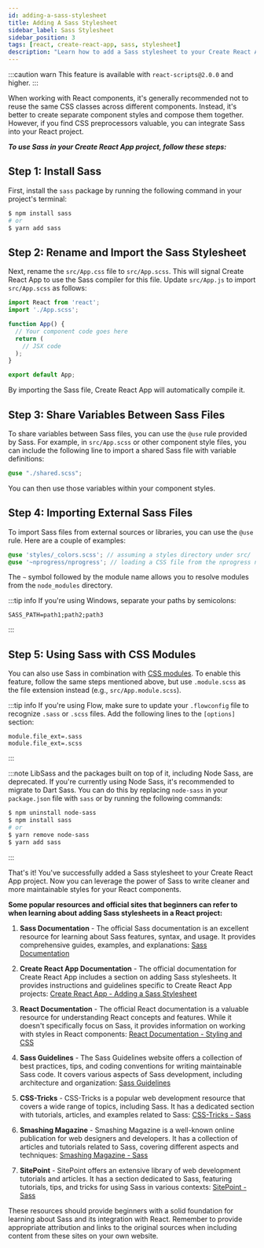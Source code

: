 ```yaml
---
id: adding-a-sass-stylesheet
title: Adding A Sass Stylesheet
sidebar_label: Sass Stylesheet
sidebar_position: 3
tags: [react, create-react-app, sass, stylesheet]
description: "Learn how to add a Sass stylesheet to your Create React App project. Use the power of Sass to write cleaner and more maintainable styles for your React components."
---
```


:::caution warn
This feature is available with `react-scripts@2.0.0` and higher.
:::

When working with React components, it's generally recommended not to reuse the same CSS classes across different components. Instead, it's better to create separate component styles and compose them together. However, if you find CSS preprocessors valuable, you can integrate Sass into your React project.

***To use Sass in your Create React App project, follow these steps:***

## Step 1: Install Sass
First, install the `sass` package by running the following command in your project's terminal:

```sh title="Terminal"
$ npm install sass
# or
$ yarn add sass
```

## Step 2: Rename and Import the Sass Stylesheet

Next, rename the `src/App.css` file to `src/App.scss`. This will signal Create React App to use the Sass compiler for this file. Update `src/App.js` to import `src/App.scss` as follows:

```jsx title="App.js"
import React from 'react';
import './App.scss';

function App() {
  // Your component code goes here
  return (
    // JSX code
  );
}

export default App;
```

By importing the Sass file, Create React App will automatically compile it.

## Step 3: Share Variables Between Sass Files

To share variables between Sass files, you can use the `@use` rule provided by Sass. For example, in `src/App.scss` or other component style files, you can include the following line to import a shared Sass file with variable definitions:

```scss
@use "./shared.scss";
```

You can then use those variables within your component styles.

## Step 4: Importing External Sass Files

To import Sass files from external sources or libraries, you can use the `@use` rule. Here are a couple of examples:

```scss
@use 'styles/_colors.scss'; // assuming a styles directory under src/
@use '~nprogress/nprogress'; // loading a CSS file from the nprogress node module
```

The `~` symbol followed by the module name allows you to resolve modules from the `node_modules` directory.

:::tip info
If you're using Windows, separate your paths by semicolons:

```
SASS_PATH=path1;path2;path3
```
:::

Step 5: Using Sass with CSS Modules
----------------------------------
You can also use Sass in combination with [CSS modules](adding-a-css-modules-stylesheet.md). To enable this feature, follow the same steps mentioned above, but use `.module.scss` as the file extension instead (e.g., `src/App.module.scss`).

:::tip info
If you're using Flow, make sure to update your `.flowconfig` file to recognize `.sass` or `.scss` files. Add the following lines to the `[options]` section:

```
module.file_ext=.sass
module.file_ext=.scss
```
:::

:::note
LibSass and the packages built on top of it, including Node Sass, are deprecated. If you're currently using Node Sass, it's recommended to migrate to Dart Sass. You can do this by replacing `node-sass` in your `package.json` file with `sass` or by running the following commands:

```sh
$ npm uninstall node-sass
$ npm install sass
# or
$ yarn remove node-sass
$ yarn add sass
```
:::

That's it! You've successfully added a Sass stylesheet to your Create React App project. Now you can leverage the power of Sass to write cleaner and more maintainable styles for your React components.


**Some popular resources and official sites that beginners can refer to when learning about adding Sass stylesheets in a React project:**

1. **Sass Documentation** - The official Sass documentation is an excellent resource for learning about Sass features, syntax, and usage. It provides comprehensive guides, examples, and explanations: [Sass Documentation](https://sass-lang.com/documentation)

2. **Create React App Documentation** - The official documentation for Create React App includes a section on adding Sass stylesheets. It provides instructions and guidelines specific to Create React App projects: [Create React App - Adding a Sass Stylesheet](https://create-react-app.dev/docs/adding-a-sass-stylesheet)

3. **React Documentation** - The official React documentation is a valuable resource for understanding React concepts and features. While it doesn't specifically focus on Sass, it provides information on working with styles in React components: [React Documentation - Styling and CSS](https://reactjs.org/docs/faq-styling.html)

4. **Sass Guidelines** - The Sass Guidelines website offers a collection of best practices, tips, and coding conventions for writing maintainable Sass code. It covers various aspects of Sass development, including architecture and organization: [Sass Guidelines](https://sass-guidelin.es/)

5. **CSS-Tricks** - CSS-Tricks is a popular web development resource that covers a wide range of topics, including Sass. It has a dedicated section with tutorials, articles, and examples related to Sass: [CSS-Tricks - Sass](https://css-tricks.com/category/sass/)

6. **Smashing Magazine** - Smashing Magazine is a well-known online publication for web designers and developers. It has a collection of articles and tutorials related to Sass, covering different aspects and techniques: [Smashing Magazine - Sass](https://www.smashingmagazine.com/tag/sass/)

7. **SitePoint** - SitePoint offers an extensive library of web development tutorials and articles. It has a section dedicated to Sass, featuring tutorials, tips, and tricks for using Sass in various contexts: [SitePoint - Sass](https://www.sitepoint.com/tag/sass/)

These resources should provide beginners with a solid foundation for learning about Sass and its integration with React. Remember to provide appropriate attribution and links to the original sources when including content from these sites on your own website.